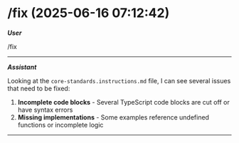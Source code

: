 <!-- Generated by SpecStory -->

# /fix  (2025-06-16 07:12:42)

_**User**_

/fix 

---

_**Assistant**_

Looking at the `core-standards.instructions.md` file, I can see several issues that need to be fixed:

1. **Incomplete code blocks** - Several TypeScript code blocks are cut off or have syntax errors
2. **Missing implementations** - Some examples reference undefined functions or incomplete logic

---

